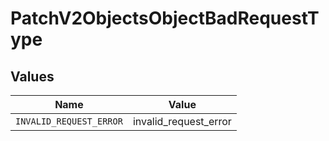 # PatchV2ObjectsObjectBadRequestType


## Values

| Name                    | Value                   |
| ----------------------- | ----------------------- |
| `INVALID_REQUEST_ERROR` | invalid_request_error   |